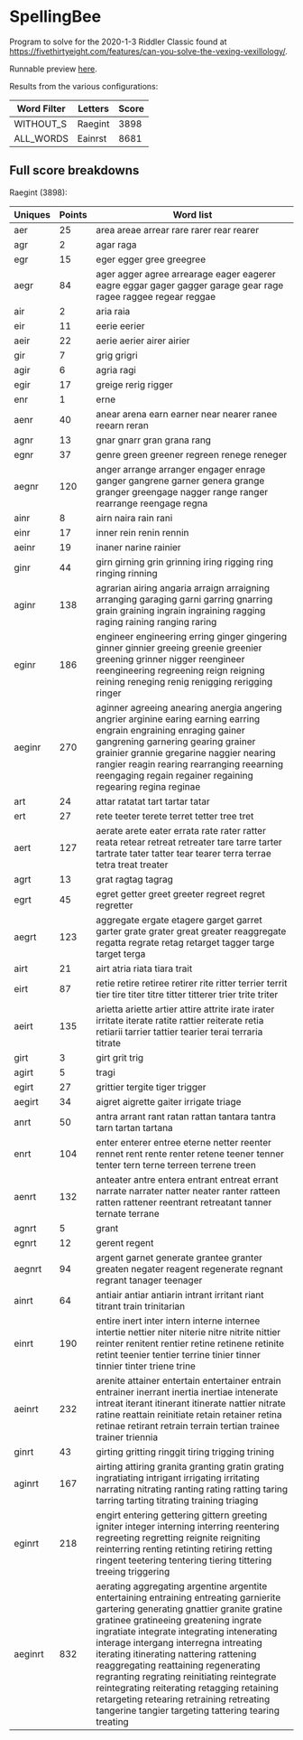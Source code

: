 # SpellingBee

Program to solve for the 2020-1-3 Riddler Classic found at https://fivethirtyeight.com/features/can-you-solve-the-vexing-vexillology/.

Runnable preview [here](http://htmlpreview.github.io/?https://github.com/nasderidaq/spellingBee/blob/master/spellingBee.html).

Results from the various configurations:

| Word Filter | Letters | Score |
|-------------|---------|-------|
| WITHOUT_S   | Raegint |  3898 |
| ALL_WORDS   | Eainrst |  8681 |

## Full score breakdowns

Raegint (3898):

| Uniques | Points | Word list
|---------|--------|----------
| aer     |     25 | area areae arrear rare rarer rear rearer
| agr     |      2 | agar raga
| egr     |     15 | eger egger gree greegree
| aegr    |     84 | ager agger agree arrearage eager eagerer eagre eggar gager gagger garage gear rage ragee raggee regear reggae
| air     |      2 | aria raia
| eir     |     11 | eerie eerier
| aeir    |     22 | aerie aerier airer airier
| gir     |      7 | grig grigri
| agir    |      6 | agria ragi
| egir    |     17 | greige rerig rigger
| enr     |      1 | erne
| aenr    |     40 | anear arena earn earner near nearer ranee reearn reran
| agnr    |     13 | gnar gnarr gran grana rang
| egnr    |     37 | genre green greener regreen renege reneger
| aegnr   |    120 | anger arrange arranger engager enrage ganger gangrene garner genera grange granger greengage nagger range ranger rearrange reengage regna
| ainr    |      8 | airn naira rain rani
| einr    |     17 | inner rein renin rennin
| aeinr   |     19 | inaner narine rainier
| ginr    |     44 | girn girning grin grinning iring rigging ring ringing rinning
| aginr   |    138 | agrarian airing angaria arraign arraigning arranging garaging garni garring gnarring grain graining ingrain ingraining ragging raging raining ranging raring
| eginr   |    186 | engineer engineering erring ginger gingering ginner ginnier greeing greenie greenier greening grinner nigger reengineer reengineering regreening reign reigning reining reneging renig renigging rerigging ringer
| aeginr  |    270 | aginner agreeing anearing anergia angering angrier arginine earing earning earring engrain engraining enraging gainer gangrening garnering gearing grainer grainier grannie gregarine naggier nearing rangier reagin rearing rearranging reearning reengaging regain regainer regaining regearing regina reginae
| art     |     24 | attar ratatat tart tartar tatar
| ert     |     27 | rete teeter terete terret tetter tree tret
| aert    |    127 | aerate arete eater errata rate rater ratter reata retear retreat retreater tare tarre tarter tartrate tater tatter tear tearer terra terrae tetra treat treater
| agrt    |     13 | grat ragtag tagrag
| egrt    |     45 | egret getter greet greeter regreet regret regretter
| aegrt   |    123 | aggregate ergate etagere garget garret garter grate grater great greater reaggregate regatta regrate retag retarget tagger targe target terga
| airt    |     21 | airt atria riata tiara trait
| eirt    |     87 | retie retire retiree retirer rite ritter terrier territ tier tire titer titre titter titterer trier trite triter
| aeirt   |    135 | arietta ariette artier attire attrite irate irater irritate iterate ratite rattier reiterate retia retiarii tarrier tattier tearier terai terraria titrate
| girt    |      3 | girt grit trig
| agirt   |      5 | tragi
| egirt   |     27 | grittier tergite tiger trigger
| aegirt  |     34 | aigret aigrette gaiter irrigate triage
| anrt    |     50 | antra arrant rant ratan rattan tantara tantra tarn tartan tartana
| enrt    |    104 | enter enterer entree eterne netter reenter rennet rent rente renter retene teener tenner tenter tern terne terreen terrene treen
| aenrt   |    132 | anteater antre entera entrant entreat errant narrate narrater natter neater ranter ratteen ratten rattener reentrant retreatant tanner ternate terrane
| agnrt   |      5 | grant
| egnrt   |     12 | gerent regent
| aegnrt  |     94 | argent garnet generate grantee granter greaten negater reagent regenerate regnant regrant tanager teenager
| ainrt   |     64 | antiair antiar antiarin intrant irritant riant titrant train trinitarian
| einrt   |    190 | entire inert inter intern interne internee intertie nettier niter niterie nitre nitrite nittier reinter renitent rentier retine retinene retinite retint teenier tentier terrine tinier tinner tinnier tinter triene trine
| aeinrt  |    232 | arenite attainer entertain entertainer entrain entrainer inerrant inertia inertiae intenerate intreat iterant itinerant itinerate nattier nitrate ratine reattain reinitiate retain retainer retina retinae retirant retrain terrain tertian trainee trainer triennia
| ginrt   |     43 | girting gritting ringgit tiring trigging trining
| aginrt  |    167 | airting attiring granita granting gratin grating ingratiating intrigant irrigating irritating narrating nitrating ranting rating ratting taring tarring tarting titrating training triaging
| eginrt  |    218 | engirt entering gettering gittern greeting igniter integer interning interring reentering regreeting regretting reignite reigniting reinterring renting retinting retiring retting ringent teetering tentering tiering tittering treeing triggering
| aeginrt |    832 | aerating aggregating argentine argentite entertaining entraining entreating garnierite gartering generating gnattier granite gratine gratinee gratineeing greatening ingrate ingratiate integrate integrating intenerating interage intergang interregna intreating iterating itinerating nattering rattening reaggregating reattaining regenerating regranting regrating reinitiating reintegrate reintegrating reiterating retagging retaining retargeting retearing retraining retreating tangerine tangier targeting tattering tearing treating
